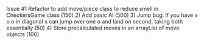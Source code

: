 Issue #1 Refactor to add move/piece class to reduce smell in CheckersGame class (150)
2) Add basic AI (500)
3) Jump bug: If you have x o o in diagonal x can jump over one o and land on second, taking both essentially (50)
4) Store precalculated moves in an arrayList of move objects (100)
